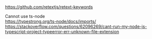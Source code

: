 https://github.com/retextjs/retext-keywords

Cannot use ts-node\
https://typestrong.org/ts-node/docs/imports/ \
https://stackoverflow.com/questions/62096269/cant-run-my-node-js-typescript-project-typeerror-err-unknown-file-extension

